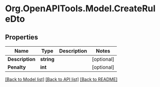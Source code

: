 # Org.OpenAPITools.Model.CreateRuleDto

## Properties

Name | Type | Description | Notes
------------ | ------------- | ------------- | -------------
**Description** | **string** |  | [optional] 
**Penalty** | **int** |  | [optional] 

[[Back to Model list]](../README.md#documentation-for-models) [[Back to API list]](../README.md#documentation-for-api-endpoints) [[Back to README]](../README.md)

